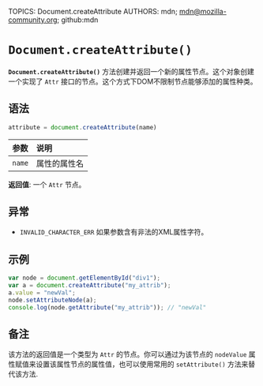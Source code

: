 TOPICS: Document.createAttribute
AUTHORS: mdn; mdn@mozilla-community.org; github:mdn

# `Document.createAttribute()`

**`Document.createAttribute()`** 方法创建并返回一个新的属性节点。这个对象创建一个实现了 `Attr` 接口的节点。这个方式下DOM不限制节点能够添加的属性种类。

## 语法

```javascript
attribute = document.createAttribute(name)
```

| 参数 | 说明 |
| :-- | :-- |
| `name` | 属性的属性名 |

**返回值**: 一个 `Attr` 节点。

## 异常

- `INVALID_CHARACTER_ERR` 如果参数含有非法的XML属性字符。

## 示例

```javascript
var node = document.getElementById("div1");
var a = document.createAttribute("my_attrib");
a.value = "newVal";
node.setAttributeNode(a);
console.log(node.getAttribute("my_attrib")); // "newVal"
```

## 备注

该方法的返回值是一个类型为 `Attr` 的节点。你可以通过为该节点的 `nodeValue` 属性赋值来设置该属性节点的属性值，也可以使用常用的 `setAttribute()` 方法来替代该方法.
